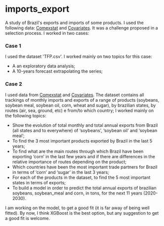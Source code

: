 # imports_export
A study of Brazil's exports and imports of some products. I used the following data: <a href=http://comexstat.mdic.gov.br/>Comexstat</a> and <a href=https://github.com/renatavillar/imports_export/blob/master/covariates.xlsx/>Covariates</a>. It was a challenge proposed in a selection process. I worked in two cases:

### Case 1
I used the dataset 'TFP.csv'. I worked mainly on two topics for this case:
- A an exploratory data analysis;
- A 10-years forecast extrapolating the series;

### Case 2
I used data from <a href=http://comexstat.mdic.gov.br/>Comexstat</a> and <a href=https://github.com/renatavillar/imports_export/blob/master/covariates.xlsx/>Covariates</a>. The dataset contains all trackings of monthly imports and exports of a range of products (soybeans, soybean meal, soybean oil, corn, wheat and sugar), by brazilian states, by routes (air, sea, ground, etc) e from/to which country;
I worked mainly on the following topics:
- Show the evolution of total monthly and total annual exports from Brazil (all states and to everywhere) of ‘soybeans’, ‘soybean oil’ and ‘soybean meal’;
- To find the 3 most important products exported by Brazil in the last 5 years;
- To find what are the main routes through which Brazil have been exporting ‘corn’ in the last few years and if there are differences in the relative importance of routes depending on the product;
- Which countries have been the most important trade partners for Brazil in terms of ‘corn’ and ‘sugar’ in the last 3 years;
- For each of the products in the dataset, to find the 5 most important states in terms of exports;
- To build a model in order to predict the total annual exports of brazilian soybeans, soybean_meal and corn, in tons, for the next 11 years (2020-2030).

I am working on the model, to get a good fit (it is far away of being well fitted). By now, I think XGBoost is the best option, but any suggestion to get a good fit is welcome.
